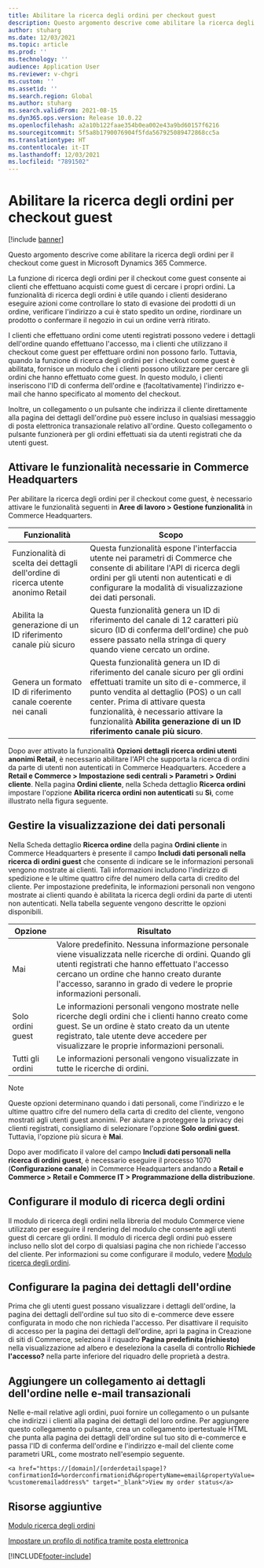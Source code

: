 ```yaml
---
title: Abilitare la ricerca degli ordini per checkout guest
description: Questo argomento descrive come abilitare la ricerca degli ordini per il checkout come guest in Microsoft Dynamics 365 Commerce.
author: stuharg
ms.date: 12/03/2021
ms.topic: article
ms.prod: ''
ms.technology: ''
audience: Application User
ms.reviewer: v-chgri
ms.custom: ''
ms.assetid: ''
ms.search.region: Global
ms.author: stuharg
ms.search.validFrom: 2021-08-15
ms.dyn365.ops.version: Release 10.0.22
ms.openlocfilehash: a2a10b122faae354b0ea002e43a9bd60157f6216
ms.sourcegitcommit: 5f5a8b1790076904f5fda567925089472868cc5a
ms.translationtype: HT
ms.contentlocale: it-IT
ms.lasthandoff: 12/03/2021
ms.locfileid: "7891502"
---
```

# <a name="enable-order-lookup-for-guest-checkouts"></a>Abilitare la ricerca degli ordini per checkout guest

[!include [banner](includes/banner.md)]

Questo argomento descrive come abilitare la ricerca degli ordini per il checkout come guest in Microsoft Dynamics 365 Commerce.

La funzione di ricerca degli ordini per il checkout come guest consente ai clienti che effettuano acquisti come guest di cercare i propri ordini. La funzionalità di ricerca degli ordini è utile quando i clienti desiderano eseguire azioni come controllare lo stato di evasione dei prodotti di un ordine, verificare l'indirizzo a cui è stato spedito un ordine, riordinare un prodotto o confermare il negozio in cui un ordine verrà ritirato.

I clienti che effettuano ordini come utenti registrati possono vedere i dettagli dell'ordine quando effettuano l'accesso, ma i clienti che utilizzano il checkout come guest per effettuare ordini non possono farlo. Tuttavia, quando la funzione di ricerca degli ordini per i checkout come guest è abilitata, fornisce un modulo che i clienti possono utilizzare per cercare gli ordini che hanno effettuato come guest. In questo modulo, i clienti inseriscono l'ID di conferma dell'ordine e (facoltativamente) l'indirizzo e-mail che hanno specificato al momento del checkout.

Inoltre, un collegamento o un pulsante che indirizza il cliente direttamente alla pagina dei dettagli dell'ordine può essere incluso in qualsiasi messaggio di posta elettronica transazionale relativo all'ordine. Questo collegamento o pulsante funzionerà per gli ordini effettuati sia da utenti registrati che da utenti guest.

## <a name="turn-on-necessary-features-in-commerce-headquarters"></a>Attivare le funzionalità necessarie in Commerce Headquarters

Per abilitare la ricerca degli ordini per il checkout come guest, è necessario attivare le funzionalità seguenti in **Aree di lavoro \> Gestione funzionalità** in Commerce Headquarters.

| Funzionalità | Scopo |
|---------|---------|
| Funzionalità di scelta dei dettagli dell'ordine di ricerca utente anonimo Retail | Questa funzionalità espone l'interfaccia utente nei parametri di Commerce che consente di abilitare l'API di ricerca degli ordini per gli utenti non autenticati e di configurare la modalità di visualizzazione dei dati personali. |
| Abilita la generazione di un ID riferimento canale più sicuro | Questa funzionalità genera un ID di riferimento del canale di 12 caratteri più sicuro (ID di conferma dell'ordine) che può essere passato nella stringa di query quando viene cercato un ordine. |
| Genera un formato ID di riferimento canale coerente nei canali | Questa funzionalità genera un ID di riferimento del canale sicuro per gli ordini effettuati tramite un sito di e-commerce, il punto vendita al dettaglio (POS) o un call center. Prima di attivare questa funzionalità, è necessario attivare la funzionalità **Abilita generazione di un ID riferimento canale più sicuro**. |

Dopo aver attivato la funzionalità **Opzioni dettagli ricerca ordini utenti anonimi Retail**, è necessario abilitare l'API che supporta la ricerca di ordini da parte di utenti non autenticati in Commerce Headquarters. Accedere a **Retail e Commerce \> Impostazione sedi centrali \> Parametri \> Ordini cliente**. Nella pagina **Ordini cliente**, nella Scheda dettaglio **Ricerca ordini** impostare l'opzione **Abilita ricerca ordini non autenticati** su **Sì**, come illustrato nella figura seguente.

## <a name="manage-the-display-of-personal-data"></a>Gestire la visualizzazione dei dati personali

Nella Scheda dettaglio **Ricerca ordine** della pagina **Ordini cliente** in Commerce Headquarters è presente il campo **Includi dati personali nella ricerca di ordini guest** che consente di indicare se le informazioni personali vengono mostrate ai clienti. Tali informazioni includono l'indirizzo di spedizione e le ultime quattro cifre del numero della carta di credito del cliente. Per impostazione predefinita, le informazioni personali non vengono mostrate ai clienti quando è abilitata la ricerca degli ordini da parte di utenti non autenticati. Nella tabella seguente vengono descritte le opzioni disponibili.

| Opzione | Risultato |
|--------|--------|
| Mai | Valore predefinito. Nessuna informazione personale viene visualizzata nelle ricerche di ordini. Quando gli utenti registrati che hanno effettuato l'accesso cercano un ordine che hanno creato durante l'accesso, saranno in grado di vedere le proprie informazioni personali. |
| Solo ordini guest | Le informazioni personali vengono mostrate nelle ricerche degli ordini che i clienti hanno creato come guest. Se un ordine è stato creato da un utente registrato, tale utente deve accedere per visualizzare le proprie informazioni personali. |
| Tutti gli ordini | Le informazioni personali vengono visualizzate in tutte le ricerche di ordini. |

> [!NOTE]
> Queste opzioni determinano quando i dati personali, come l'indirizzo e le ultime quattro cifre del numero della carta di credito del cliente, vengono mostrati agli utenti guest anonimi. Per aiutare a proteggere la privacy dei clienti registrati, consigliamo di selezionare l'opzione **Solo ordini guest**. Tuttavia, l'opzione più sicura è **Mai**.

Dopo aver modificato il valore del campo **Includi dati personali nella ricerca di ordini guest**, è necessario eseguire il processo 1070 (**Configurazione canale**) in Commerce Headquarters andando a **Retail e Commerce \> Retail e Commerce IT \> Programmazione della distribuzione**.

## <a name="configure-the-order-lookup-module"></a>Configurare il modulo di ricerca degli ordini

Il modulo di ricerca degli ordini nella libreria del modulo Commerce viene utilizzato per eseguire il rendering del modulo che consente agli utenti guest di cercare gli ordini. Il modulo di ricerca degli ordini può essere incluso nello slot del corpo di qualsiasi pagina che non richiede l'accesso del cliente. Per informazioni su come configurare il modulo, vedere [Modulo ricerca degli ordini](order-lookup-module.md).

## <a name="configure-the-order-details-page"></a>Configurare la pagina dei dettagli dell'ordine

Prima che gli utenti guest possano visualizzare i dettagli dell'ordine, la pagina dei dettagli dell'ordine sul tuo sito di e-commerce deve essere configurata in modo che non richieda l'accesso. Per disattivare il requisito di accesso per la pagina dei dettagli dell'ordine, apri la pagina in Creazione di siti di Commerce, seleziona il riquadro **Pagina predefinita (richiesto)** nella visualizzazione ad albero e deseleziona la casella di controllo **Richiede l'accesso?** nella parte inferiore del riquadro delle proprietà a destra.

## <a name="add-a-link-to-order-details-in-transactional-emails"></a>Aggiungere un collegamento ai dettagli dell'ordine nelle e-mail transazionali

Nelle e-mail relative agli ordini, puoi fornire un collegamento o un pulsante che indirizzi i clienti alla pagina dei dettagli del loro ordine. Per aggiungere questo collegamento o pulsante, crea un collegamento ipertestuale HTML che punta alla pagina dei dettagli dell'ordine sul tuo sito di e-commerce e passa l'ID di conferma dell'ordine e l'indirizzo e-mail del cliente come parametri URL, come mostrato nell'esempio seguente.

`<a href="https://[domain]/[orderdetailspage]?confirmationId=%orderconfirmationid%&propertyName=email&propertyValue=%customeremailaddress%" target="_blank">View my order status</a>`

## <a name="additional-resources"></a>Risorse aggiuntive

[Modulo ricerca degli ordini](order-lookup-module.md)

[Impostare un profilo di notifica tramite posta elettronica](email-notification-profiles.md)

[!INCLUDE[footer-include](../includes/footer-banner.md)]
